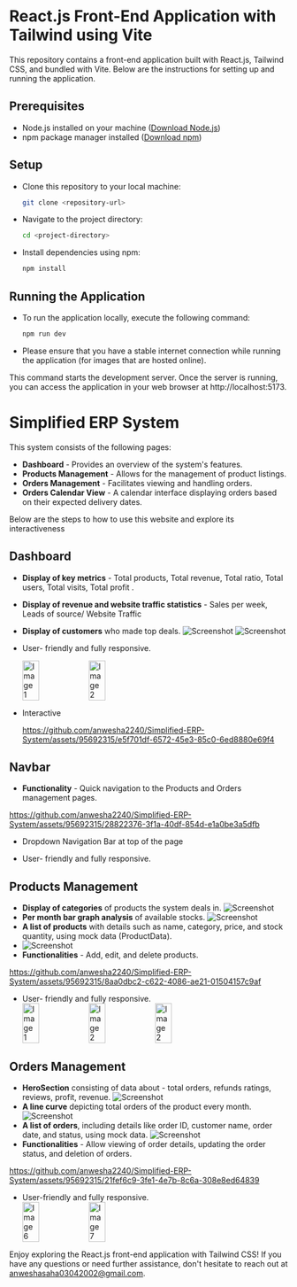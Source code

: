 
# React.js Front-End Application with Tailwind using Vite
This repository contains a front-end application built with React.js, Tailwind CSS, and bundled with Vite. Below are the instructions for setting up and running the application.

## Prerequisites

- Node.js installed on your machine ([Download Node.js](https://nodejs.org/))
- npm package manager installed ([Download npm](https://www.npmjs.com/get-npm)) 


## Setup

-  Clone this repository to your local machine:

   ```bash
   git clone <repository-url>

- Navigate to the project directory:
   
   ```bash
   cd <project-directory>

- Install dependencies using npm:
   
   ```bash
   npm install

## Running the Application
- To run the application locally, execute the following command:
   
   ```bash
   npm run dev
- Please ensure that you have a stable internet connection while running the application (for images that are hosted online).

This command starts the development server. Once the server is running, you can access the application in your web browser at http://localhost:5173.

# Simplified ERP System

This system consists of the following pages:
- **Dashboard** - Provides an overview of the system's features.
- **Products Management** - Allows for the management of product listings.
- **Orders Management** - Facilitates viewing and handling orders.
- **Orders Calendar View** - A calendar interface displaying orders based on their expected delivery dates.

 Below are the steps to how to use this website and explore its interactiveness

  ## Dashboard
- **Display of key metrics** - Total products, Total revenue, Total ratio, Total users, Total visits, Total profit .
- **Display of revenue and website traffic statistics** - Sales per week, Leads of source/ Website Traffic 
- **Display of customers** who made top deals.
   ![Screenshot](public/images/Screenshot1.jpg)
   ![Screenshot](public/images/Screenshot2.jpg) 
- User- friendly and fully responsive.
  <div style="display: flex;">
    <img src="public/images/Responsive1.jpg" alt="Image 1" style="width: 25%;">
    <img src="public/images/Responsive2.jpg" alt="Image 2" style="width: 25%;">
  </div>
- Interactive
  
  https://github.com/anwesha2240/Simplified-ERP-System/assets/95692315/e5f701df-6572-45e3-85c0-6ed8880e69f4


## Navbar
-  **Functionality** - Quick navigation to the Products and Orders management pages.
  
  https://github.com/anwesha2240/Simplified-ERP-System/assets/95692315/28822376-3f1a-40df-854d-e1a0be3a5dfb
  
-  Dropdown Navigation Bar at top of the page
   
-  User- friendly and fully responsive.

## Products Management
- **Display of categories** of products the system deals in.
   ![Screenshot](public/images/Screenshot3jpg.jpg) 
- **Per month bar graph analysis** of available stocks.
   ![Screenshot](public/images/Screenshot3.jpg) 
- **A list of products** with details such as name, category, price, and stock quantity, using mock data (ProductData).
-  ![Screenshot](public/images/Screenshot4.jpg) 
- **Functionalities** - Add, edit, and delete products.

https://github.com/anwesha2240/Simplified-ERP-System/assets/95692315/8aa0dbc2-c622-4086-ae21-01504157c9af
  
- User- friendly and fully responsive.
   <div style="display: flex; ">
    <img src="public/images/Responsive3.jpg" alt="Image 1" style="width: 25%;">
    <img src="public/images/Responsive4.jpg" alt="Image 2" style="width: 25%;">
     <img src="public/images/Responsive5.jpg" alt="Image 2" style="width: 25%;">
  </div>

## Orders Management
- **HeroSection** consisting of data about - total orders, refunds ratings, reviews, profit, revenue.
   ![Screenshot](public/images/Screenshot5.jpg) 
- **A line curve** depicting total orders of the product every month.
   ![Screenshot](public/images/Screenshot6.jpg) 
- **A list of orders**, including details like order ID, customer name, order date, and status, using mock data.
   ![Screenshot](public/images/Screenshot7.jpg) 
- **Functionalities** - Allow viewing of order details, updating the order status, and deletion of orders.

  
https://github.com/anwesha2240/Simplified-ERP-System/assets/95692315/21fef6c9-3fe1-4e7b-8c6a-308e8ed64839


- User-friendly and fully responsive.
   <div style="display: flex;">
    <img src="public/images/Responsive6.jpg" alt="Image 6" style="width: 25%;">
    <img src="public/images/Responsive7.jpg" alt="Image 7" style="width: 25%;">
  </div>

Enjoy exploring the React.js front-end application with Tailwind CSS! If you have any questions or need further assistance, don't hesitate to reach out at [anweshasaha03042002@gmail.com]().



